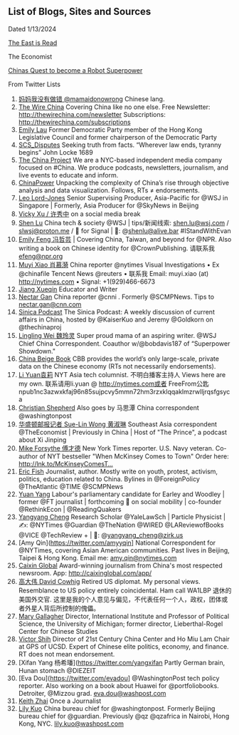 ## List of Blogs, Sites and Sources

Dated 1/13/2024

[The East is Read](https://www.eastisread.com/p/chinas-local-govt-debt-in-2020-was)

The Economist

[Chinas Quest to become a Robot Superpower](https://www.economist.com/china/2023/12/20/chinas-quest-to-become-a-robot-superpower)

From Twitter Lists

1. [妈妈我没有做错 @mamaidonowrong](https://twitter.com/mamaidonowrong) Chinese lang.
2. [The Wire China](https://twitter.com/thewirechina) Covering China like no one else. Free Newsletter: http://thewirechina.com/newsletter Subscriptions: http://thewirechina.com/subscriptions
3. [Emily Lau](https://twitter.com/EmilyLauWH) Former Democratic Party member of the Hong Kong Legislative Council and former chairperson of the Democratic Party
4. [SCS_Disputes](https://twitter.com/SCS_Disputes) Seeking truth from facts. “Wherever law ends, tyranny begins” John Locke 1689
5. [The China Project](https://twitter.com/thechinaproj) We are a NYC-based independent media company focused on #China. We produce podcasts, newsletters, journalism, and live events to educate and inform.
6. [ChinaPower](https://twitter.com/ChinaPowerCSIS) Unpacking the complexity of China’s rise through objective analysis and data visualization. Follows, RTs ≠ endorsements.
7. [Leo Lord-Jones](https://twitter.com/leolordjones) Senior Supervising Producer, Asia-Pacific for @WSJ
in Singapore | Formerly, Asia Producer for @SkyNews in Beijing
8. [Vicky Xu / 许秀中](https://twitter.com/veryvickyxu) on a social media break
9. [Shen Lu](https://twitter.com/shenlulushen) China tech & society @WSJ | tips/新闻线索: shen.lu@wsj.com / slwsj@proton.me / 📧 for Signal | 🐘: @shenlu@alive.bar #IStandWithEvan
10. [Emily Feng 冯哲芸](https://twitter.com/EmilyZFeng) | Covering China, Taiwan, and beyond for @NPR. Also writing a book on Chinese identity for @CrownPublishing. 请联系我 efeng@npr.org
11. [Muyi Xiao 肖慕漪](https://twitter.com/muyixiao) China reporter @nytimes Visual Investigations • Ex @chinafile Tencent News @reuters
• 联系我 Email: muyi.xiao (at) http://nytimes.com • Signal: +1(929)466-6673
12. [Jiang Xueqin](https://twitter.com/xueqinjiang) Educator and Writer
13. [Nectar Gan](https://twitter.com/Nectar_Gan) China reporter @cnni . Formerly @SCMPNews. Tips to nectar.gan@cnn.com
14. [Sinica Podcast](https://twitter.com/SinicaPodcast) The Sinica Podcast: A weekly discussion of current affairs in China, hosted by @KaiserKuo and Jeremy @Goldkorn on @thechinaproj
15. [Lingling Wei 魏玲灵](https://twitter.com/Lingling_Wei) Super proud mama of an aspiring writer. @WSJ Chief China Correspondent. Coauthor w/@bobdavis187 of “Superpower Showdown."
16. [China Beige Book](https://twitter.com/ChinaBeigeBook) CBB provides the world’s only large-scale, private data on the Chinese economy (RTs not necessarily endorsements).
17. [Li Yuan袁莉](https://twitter.com/LiYuan6) NYT Asia tech columnist. 不明白播客主持人 Views here are my own. 联系请用li.yuan @ http://nytimes.com或者 FreeFrom公匙npub1nc3azwxkfaj96n85sujpcvy5mmn72hm3rzxklqqaklmzrwlljrqsfgsyca
18. [Christian Shepherd](https://twitter.com/cdcshepherd) Also goes by 马思潭 China correspondent @washingtonpost
19. [华盛顿邮报记者 Sue-Lin Wong 黄淑琳](https://twitter.com/suelinwong) Southeast Asia correspondent @TheEconomist
| Previously in China | Host of "The Prince", a podcast about Xi Jinping
20. [Mike Forsythe 傅才德](https://twitter.com/PekingMike) New York Times reporter. U.S. Navy veteran. Co-author of NYT bestseller "When McKinsey Comes to Town" Order here: http://lnk.to/McKinseyComesT…
21. [Eric Fish](https://twitter.com/ericfish85) Journalist, author. Mostly write on youth, protest, activism, politics, education related to China. Bylines in @ForeignPolicy @TheAtlantic @TIME @SCMPNews
22. [Yuan Yang](https://twitter.com/YuanfenYang) Labour's parliamentary candidate for Earley and Woodley | former @FT journalist | forthcoming 📖 on social mobility | co-founder @RethinkEcon
| @ReadingQuakers
23. [Yangyang Cheng](https://twitter.com/yangyang_cheng) Research Scholar @YaleLawSch
| Particle Physicist |✍️: @NYTimes @Guardian @TheNation @WIRED @LAReviewofBooks @VICE @TechReview + | 🐘: @yangyang_cheng@zirk.us
24. [Amy Qin](https://twitter.com/amyyqin] National Correspondent for @NYTimes, covering Asian American communities. Past lives in Beijing, Taipei & Hong Kong. Email me: amy.qin@nytimes.com
25. [Caixin Global](https://twitter.com/caixin) Award-winning journalism from China's most respected newsroom. App: http://caixinglobal.com/app/
26. [高大伟 David Cowhig](https://twitter.com/gaodawei) Retired US diplomat. My personal views. Resemblance to US policy entirely coincidental. Ham call WA1LBP 退休的美国外交官. 这里是我的个人意见与偏见，不代表任何一个人，政权，团体或者外星人背后所控制的傀儡。
27. [Mary Gallagher](https://twitter.com/MaryGao) Director, International Institute and Professor of Political Science, the University of Michigan; former director, Lieberthal-Rogel Center for Chinese Studies
28. [Victor Shih](https://twitter.com/vshih2) Director of 21st Century China Center and Ho Miu Lam Chair at GPS of UCSD. Expert of Chinese elite politics, economy, and finance. RT does not mean endorsement.
29. [Xifan Yang 杨希璠](https://twitter.com/yangxifan Partly German brain, Hunan stomach @DIEZEIT
30. [Eva Dou](https://twitter.com/evadou] @WashingtonPost tech policy reporter. Also working on a book about Huawei for @portfoliobooks. Detroiter, @Mizzou grad. eva.dou@washpost.com
31. [Keith Zhai](https://twitter.com/KeithZhai) Once a Journalist
32. [Lily Kuo](https://twitter.com/lilkuo) China bureau chief for @washingtonpost. Formerly Beijing bureau chief for @guardian. Previously @qz @qzafrica in Nairobi, Hong Kong, NYC. lily.kuo@washpost.com

